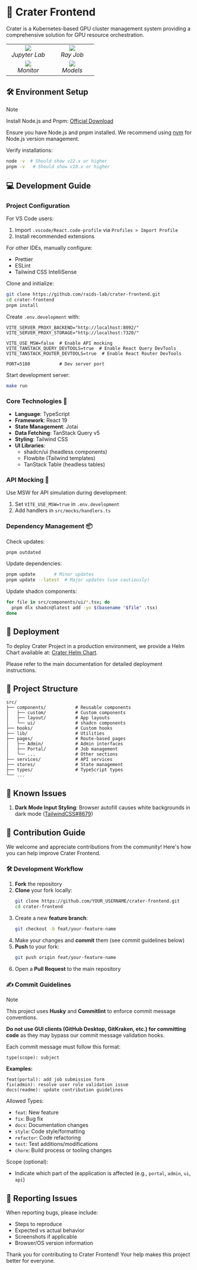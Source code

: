 # 🌋 Crater Frontend

Crater is a Kubernetes-based GPU cluster management system providing a comprehensive solution for GPU resource orchestration.

<table>
  <tr>
    <td align="center" width="45%">
      <img src="./docs/images/jupyter.gif"><br>
      <em>Jupyter Lab</em>
    </td>
    <td align="center" width="45%">
      <img src="./docs/images/ray.gif"><br>
      <em>Ray Job</em>
    </td>
  </tr>
  <tr>
    <td align="center" width="45%">
      <img src="./docs/images/monitor.gif"><br>
      <em>Monitor</em>
    </td>
    <td align="center" width="45%">
      <img src="./docs/images/datasets.gif"><br>
      <em>Models</em>
    </td>
  </tr>
</table>

## 🛠️ Environment Setup

> [!NOTE]
> Install Node.js and Pnpm: [Official Download](https://nodejs.org/en/download)

Ensure you have Node.js and pnpm installed. We recommend using [nvm](https://github.com/nvm-sh/nvm) for Node.js version management.

Verify installations:

```bash
node -v  # Should show v22.x or higher
pnpm -v   # Should show v10.x or higher
```

## 💻 Development Guide

### Project Configuration

For VS Code users:

1. Import `.vscode/React.code-profile` via `Profiles > Import Profile`
2. Install recommended extensions

For other IDEs, manually configure:

- Prettier
- ESLint
- Tailwind CSS IntelliSense

Clone and initialize:

```bash
git clone https://github.com/raids-lab/crater-frontend.git
cd crater-frontend
pnpm install
```

Create `.env.development` with:

```env
VITE_SERVER_PROXY_BACKEND="http://localhost:8092/"
VITE_SERVER_PROXY_STORAGE="http://localhost:7320/"

VITE_USE_MSW=false  # Enable API mocking
VITE_TANSTACK_QUERY_DEVTOOLS=true  # Enable React Query DevTools
VITE_TANSTACK_ROUTER_DEVTOOLS=true  # Enable React Router DevTools

PORT=5180           # Dev server port
```

Start development server:

```bash
make run
```

### Core Technologies 🚀

- **Language**: TypeScript
- **Framework**: React 19
- **State Management**: Jotai
- **Data Fetching**: TanStack Query v5
- **Styling**: Tailwind CSS
- **UI Libraries**:
  - shadcn/ui (headless components)
  - Flowbite (Tailwind templates)
  - TanStack Table (headless tables)

### API Mocking 🧪

Use MSW for API simulation during development:

1. Set `VITE_USE_MSW=true` in `.env.development`
2. Add handlers in `src/mocks/handlers.ts`

### Dependency Management 📦

Check updates:

```bash
pnpm outdated
```

Update dependencies:

```bash
pnpm update       # Minor updates
pnpm update --latest  # Major updates (use cautiously)
```

Update shadcn components:

```bash
for file in src/components/ui/*.tsx; do
  pnpm dlx shadcn@latest add -yo $(basename "$file" .tsx)
done
```

## 🚀 Deployment

To deploy Crater Project in a production environment, we provide a Helm Chart available at: [Crater Helm Chart](https://github.com/raids-lab/crater).

Please refer to the main documentation for detailed deployment instructions.

## 📁 Project Structure

```
src/
├── components/           # Reusable components
│   ├── custom/           # Custom components
│   ├── layout/           # App layouts
│   └── ui/               # shadcn components
├── hooks/                # Custom hooks
├── lib/                  # Utilities
├── pages/                # Route-based pages
│   ├── Admin/            # Admin interfaces
│   ├── Portal/           # Job management
│   └── ...               # Other sections
├── services/             # API services
├── stores/               # State management
├── types/                # TypeScript types
└── ...
```

## 🐛 Known Issues

1. **Dark Mode Input Styling**: Browser autofill causes white backgrounds in dark mode ([TailwindCSS#8679](https://github.com/tailwindlabs/tailwindcss/discussions/8679))

## 👥 Contribution Guide

We welcome and appreciate contributions from the community! Here's how you can help improve Crater Frontend.

### 🛠️ Development Workflow

1. **Fork** the repository
2. **Clone** your fork locally:
   ```bash
   git clone https://github.com/YOUR_USERNAME/crater-frontend.git
   cd crater-frontend
   ```
3. Create a new **feature branch**:
   ```bash
   git checkout -b feat/your-feature-name
   ```
4. Make your changes and **commit** them (see commit guidelines below)
5. **Push** to your fork:
   ```bash
   git push origin feat/your-feature-name
   ```
6. Open a **Pull Request** to the main repository

### ✍️ Commit Guidelines

> [!NOTE]
> This project uses **Husky** and **Commitlint** to enforce commit message conventions.
>
> **Do not use GUI clients (GitHub Desktop, GitKraken, etc.) for committing code** as they may bypass our commit message validation hooks.

Each commit message must follow this format:

```
type(scope): subject
```

**Examples:**

```
feat(portal): add job submission form
fix(admin): resolve user role validation issue
docs(readme): update contribution guidelines
```

Allowed Types:

- `feat`: New feature
- `fix`: Bug fix
- `docs`: Documentation changes
- `style`: Code style/formatting
- `refactor`: Code refactoring
- `test`: Test additions/modifications
- `chore`: Build process or tooling changes

Scope (optional):

- Indicate which part of the application is affected (e.g., `portal`, `admin`, `ui`, `api`)

## 🚨 Reporting Issues

When reporting bugs, please include:

- Steps to reproduce
- Expected vs actual behavior
- Screenshots if applicable
- Browser/OS version information

Thank you for contributing to Crater Frontend! Your help makes this project better for everyone.
